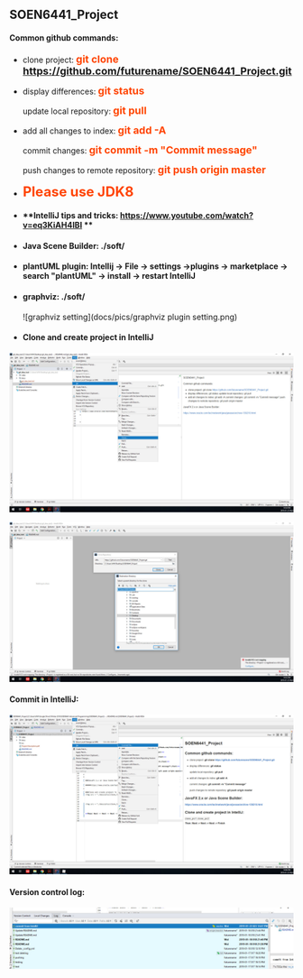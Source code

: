 ## SOEN6441_Project

#### **Common github commands**:

+ clone project:   **<font color = #ff4500 size = 4>git clone https://github.com/futurename/SOEN6441_Project.git </font>**

+ display differences:  **<font color = #ff4500 size = 4>git status</font>**

  update local repository:  **<font color = #ff4500 size = 4>git pull</font>**

+ add all changes to index:  **<font color = #ff4500 size = 4>git add -A</font>**

  commit changes:  **<font color = #ff4500 size = 4>git commit -m "Commit message"</font>**

  push changes to remote repository:  **<font color = #ff4500 size = 4>git push origin master</font>**



+ **<font color = #ff4500 size =5>Please use JDK8</font>**

  

+ #### **IntelliJ tips and tricks: https://www.youtube.com/watch?v=eq3KiAH4IBI **

  

+ #### **Java Scene Builder:   ./soft/**

+ #### **plantUML plugin: Intellij -> File -> settings ->plugins -> marketplace -> search "plantUML" -> install -> restart IntelliJ**

+ #### **graphviz:   ./soft/**

  ![graphviz setting](docs/pics/graphviz plugin setting.png)

  

+ #### **Clone and create project in IntelliJ**

![clone_in_Idea1](docs/pics/clone_in_Idea1.jpg)

![clone_in_Idea2](docs/pics/clone_in_Idea2.jpg)



#### Commit in IntelliJ:
![commit_in_Idea](docs/pics/commit_in_Idea.jpg)

#### Version control log:
![idea_version_control_log](docs/pics/idea_version_control_log.jpg)